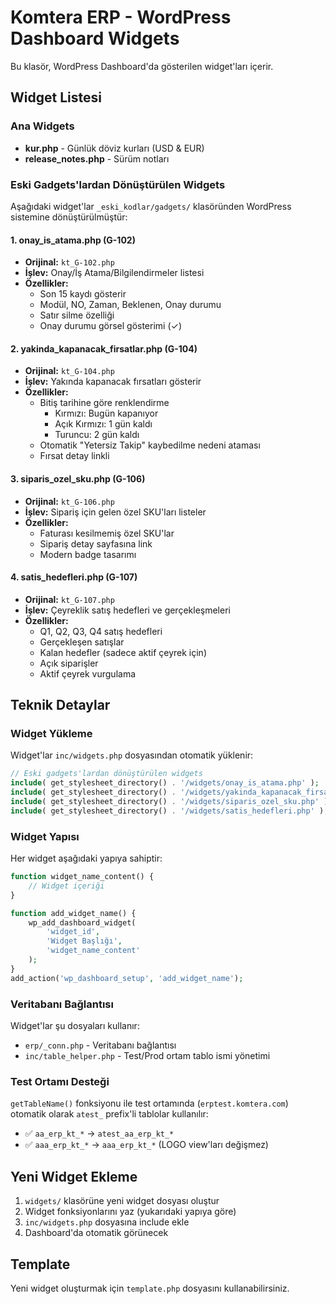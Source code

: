 # Komtera ERP - WordPress Dashboard Widgets

Bu klasör, WordPress Dashboard'da gösterilen widget'ları içerir.

## Widget Listesi

### Ana Widgets
- **kur.php** - Günlük döviz kurları (USD & EUR)
- **release_notes.php** - Sürüm notları

### Eski Gadgets'lardan Dönüştürülen Widgets

Aşağıdaki widget'lar `_eski_kodlar/gadgets/` klasöründen WordPress sistemine dönüştürülmüştür:

#### 1. **onay_is_atama.php** (G-102)
- **Orijinal:** `kt_G-102.php`
- **İşlev:** Onay/İş Atama/Bilgilendirmeler listesi
- **Özellikler:**
  - Son 15 kaydı gösterir
  - Modül, NO, Zaman, Beklenen, Onay durumu
  - Satır silme özelliği
  - Onay durumu görsel gösterimi (✓)

#### 2. **yakinda_kapanacak_firsatlar.php** (G-104)
- **Orijinal:** `kt_G-104.php`
- **İşlev:** Yakında kapanacak fırsatları gösterir
- **Özellikler:**
  - Bitiş tarihine göre renklendirme
    - Kırmızı: Bugün kapanıyor
    - Açık Kırmızı: 1 gün kaldı
    - Turuncu: 2 gün kaldı
  - Otomatik "Yetersiz Takip" kaybedilme nedeni ataması
  - Fırsat detay linkli

#### 3. **siparis_ozel_sku.php** (G-106)
- **Orijinal:** `kt_G-106.php`
- **İşlev:** Sipariş için gelen özel SKU'ları listeler
- **Özellikler:**
  - Faturası kesilmemiş özel SKU'lar
  - Sipariş detay sayfasına link
  - Modern badge tasarımı

#### 4. **satis_hedefleri.php** (G-107)
- **Orijinal:** `kt_G-107.php`
- **İşlev:** Çeyreklik satış hedefleri ve gerçekleşmeleri
- **Özellikler:**
  - Q1, Q2, Q3, Q4 satış hedefleri
  - Gerçekleşen satışlar
  - Kalan hedefler (sadece aktif çeyrek için)
  - Açık siparişler
  - Aktif çeyrek vurgulama

## Teknik Detaylar

### Widget Yükleme
Widget'lar `inc/widgets.php` dosyasından otomatik yüklenir:

```php
// Eski gadgets'lardan dönüştürülen widgets
include( get_stylesheet_directory() . '/widgets/onay_is_atama.php' );
include( get_stylesheet_directory() . '/widgets/yakinda_kapanacak_firsatlar.php' );
include( get_stylesheet_directory() . '/widgets/siparis_ozel_sku.php' );
include( get_stylesheet_directory() . '/widgets/satis_hedefleri.php' );
```

### Widget Yapısı
Her widget aşağıdaki yapıya sahiptir:

```php
function widget_name_content() {
    // Widget içeriği
}

function add_widget_name() {
    wp_add_dashboard_widget(
        'widget_id',
        'Widget Başlığı',
        'widget_name_content'
    );
}
add_action('wp_dashboard_setup', 'add_widget_name');
```

### Veritabanı Bağlantısı
Widget'lar şu dosyaları kullanır:
- `erp/_conn.php` - Veritabanı bağlantısı
- `inc/table_helper.php` - Test/Prod ortam tablo ismi yönetimi

### Test Ortamı Desteği
`getTableName()` fonksiyonu ile test ortamında (`erptest.komtera.com`) otomatik olarak `atest_` prefix'li tablolar kullanılır:
- ✅ `aa_erp_kt_*` → `atest_aa_erp_kt_*`
- ✅ `aaa_erp_kt_*` → `aaa_erp_kt_*` (LOGO view'ları değişmez)

## Yeni Widget Ekleme

1. `widgets/` klasörüne yeni widget dosyası oluştur
2. Widget fonksiyonlarını yaz (yukarıdaki yapıya göre)
3. `inc/widgets.php` dosyasına include ekle
4. Dashboard'da otomatik görünecek

## Template

Yeni widget oluşturmak için `template.php` dosyasını kullanabilirsiniz.
